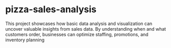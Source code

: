 # pizza-sales-analysis
This project showcases how basic data analysis and visualization can uncover valuable insights from sales data. By understanding when and what customers order, businesses can optimize staffing, promotions, and inventory planning
